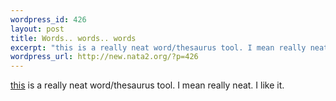 ```yaml
--- 
wordpress_id: 426
layout: post
title: Words.. words.. words
excerpt: "this is a really neat word/thesaurus tool. I mean really neat. I like it. "
wordpress_url: http://new.nata2.org/?p=426
---
```

<a href="http://www.visualthesaurus.com/index.jsp">this</a> is a really neat word/thesaurus tool. I mean really neat. I like it. 
